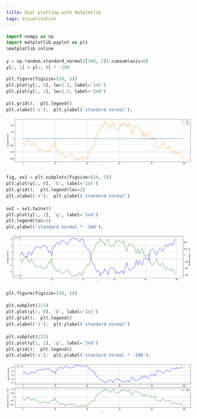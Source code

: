 ```yaml
---
title: Dual plotting with Matplotlib
tags: Visualization
---
```


<!--more-->



```python
import numpy as np
import matplotlib.pyplot as plt
%matplotlib inline

y = np.random.standard_normal([100, 2]).cumsum(axis=0)
y[:, 1] = y[:, 0] * -100
```


```python
plt.figure(figsize=(20, 5))
plt.plot(y[:, 0], lw=1.5, label='1st')
plt.plot(y[:, 1], lw=1.5, label='2nd')

plt.grid();  plt.legend()
plt.xlabel('x');  plt.ylabel('standard normal');
```


![png](/images/Prog_Visualization/2020-03-12-dual_plot/output_1_0.png)



```python
fig, ax1 = plt.subplots(figsize=(20, 5))
plt.plot(y[:, 0], 'b', label='1st')
plt.grid();  plt.legend(loc=2)
plt.xlabel('x');  plt.ylabel('standard normal')

ax2 = ax1.twinx()
plt.plot(y[:, 1], 'g', label='2nd')
plt.legend(loc=3)
plt.ylabel('standard normal * -100');
```


![png](/images/Prog_Visualization/2020-03-12-dual_plot/output_2_0.png)



```python
plt.figure(figsize=(20, 5))

plt.subplot(211)
plt.plot(y[:, 0], 'b', label='1st')
plt.grid();  plt.legend()
plt.xlabel('x');  plt.ylabel('standard normal')

plt.subplot(212)
plt.plot(y[:, 1], 'g', label='2nd')
plt.grid();  plt.legend()
plt.xlabel('x');  plt.ylabel('standard normal * -100');
```


![png](/images/Prog_Visualization/2020-03-12-dual_plot/output_3_0.png)

